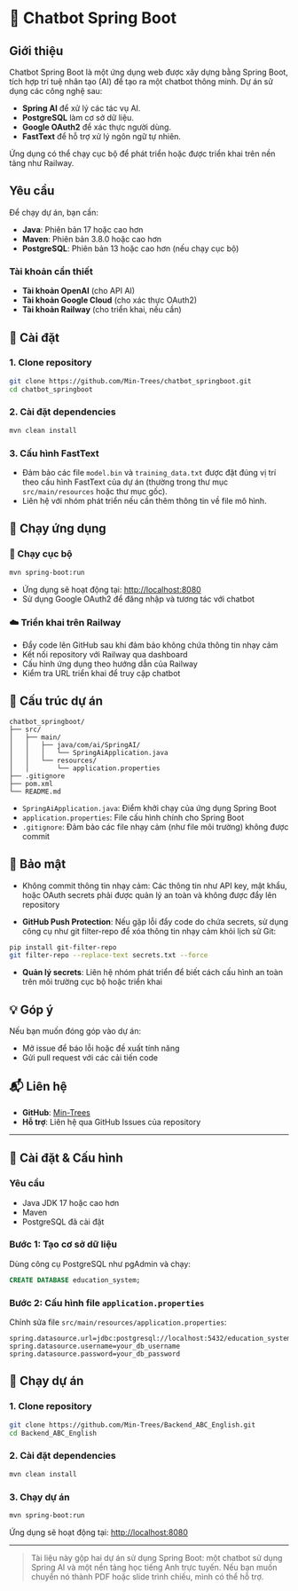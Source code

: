 # 🤖 Chatbot Spring Boot

## Giới thiệu
Chatbot Spring Boot là một ứng dụng web được xây dựng bằng Spring Boot, tích hợp trí tuệ nhân tạo (AI) để tạo ra một chatbot thông minh. Dự án sử dụng các công nghệ sau:

- **Spring AI** để xử lý các tác vụ AI.
- **PostgreSQL** làm cơ sở dữ liệu.
- **Google OAuth2** để xác thực người dùng.
- **FastText** để hỗ trợ xử lý ngôn ngữ tự nhiên.

Ứng dụng có thể chạy cục bộ để phát triển hoặc được triển khai trên nền tảng như Railway.

## Yêu cầu
Để chạy dự án, bạn cần:

- **Java**: Phiên bản 17 hoặc cao hơn
- **Maven**: Phiên bản 3.8.0 hoặc cao hơn
- **PostgreSQL**: Phiên bản 13 hoặc cao hơn (nếu chạy cục bộ)

### Tài khoản cần thiết
- **Tài khoản OpenAI** (cho API AI)
- **Tài khoản Google Cloud** (cho xác thực OAuth2)
- **Tài khoản Railway** (cho triển khai, nếu cần)

## 🚀 Cài đặt

### 1. Clone repository
```bash
git clone https://github.com/Min-Trees/chatbot_springboot.git
cd chatbot_springboot
```

### 2. Cài đặt dependencies
```bash
mvn clean install
```

### 3. Cấu hình FastText
- Đảm bảo các file `model.bin` và `training_data.txt` được đặt đúng vị trí theo cấu hình FastText của dự án (thường trong thư mục `src/main/resources` hoặc thư mục gốc).
- Liên hệ với nhóm phát triển nếu cần thêm thông tin về file mô hình.

## 🧪 Chạy ứng dụng

### 🔧 Chạy cục bộ
```bash
mvn spring-boot:run
```
- Ứng dụng sẽ hoạt động tại: [http://localhost:8080](http://localhost:8080)
- Sử dụng Google OAuth2 để đăng nhập và tương tác với chatbot

### ☁️ Triển khai trên Railway
- Đẩy code lên GitHub sau khi đảm bảo không chứa thông tin nhạy cảm
- Kết nối repository với Railway qua dashboard
- Cấu hình ứng dụng theo hướng dẫn của Railway
- Kiểm tra URL triển khai để truy cập chatbot

## 📁 Cấu trúc dự án
```
chatbot_springboot/
├── src/
│   ├── main/
│   │   ├── java/com/ai/SpringAI/
│   │   │   └── SpringAiApplication.java
│   │   └── resources/
│   │       └── application.properties
├── .gitignore
├── pom.xml
└── README.md
```

- `SpringAiApplication.java`: Điểm khởi chạy của ứng dụng Spring Boot
- `application.properties`: File cấu hình chính cho Spring Boot
- `.gitignore`: Đảm bảo các file nhạy cảm (như file môi trường) không được commit

## 🔐 Bảo mật

- Không commit thông tin nhạy cảm: Các thông tin như API key, mật khẩu, hoặc OAuth secrets phải được quản lý an toàn và không được đẩy lên repository

- **GitHub Push Protection**: Nếu gặp lỗi đẩy code do chứa secrets, sử dụng công cụ như git filter-repo để xóa thông tin nhạy cảm khỏi lịch sử Git:
```bash
pip install git-filter-repo
git filter-repo --replace-text secrets.txt --force
```

- **Quản lý secrets**: Liên hệ nhóm phát triển để biết cách cấu hình an toàn trên môi trường cục bộ hoặc triển khai

## 💡 Góp ý

Nếu bạn muốn đóng góp vào dự án:
- Mở issue để báo lỗi hoặc đề xuất tính năng
- Gửi pull request với các cải tiến code

## 📬 Liên hệ
- **GitHub**: [Min-Trees](https://github.com/Min-Trees)
- **Hỗ trợ**: Liên hệ qua GitHub Issues của repository

---
## 🧰 Cài đặt & Cấu hình

### Yêu cầu
- Java JDK 17 hoặc cao hơn
- Maven
- PostgreSQL đã cài đặt

### Bước 1: Tạo cơ sở dữ liệu
Dùng công cụ PostgreSQL như pgAdmin và chạy:
```sql
CREATE DATABASE education_system;
```

### Bước 2: Cấu hình file `application.properties`
Chỉnh sửa file `src/main/resources/application.properties`:
```properties
spring.datasource.url=jdbc:postgresql://localhost:5432/education_system
spring.datasource.username=your_db_username
spring.datasource.password=your_db_password
```

## 🚀 Chạy dự án

### 1. Clone repository
```bash
git clone https://github.com/Min-Trees/Backend_ABC_English.git
cd Backend_ABC_English
```

### 2. Cài đặt dependencies
```bash
mvn clean install
```

### 3. Chạy dự án
```bash
mvn spring-boot:run
```

Ứng dụng sẽ hoạt động tại: [http://localhost:8080](http://localhost:8080)

---

> Tài liệu này gộp hai dự án sử dụng Spring Boot: một chatbot sử dụng Spring AI và một nền tảng học tiếng Anh trực tuyến. Nếu bạn muốn chuyển nó thành PDF hoặc slide trình chiếu, mình có thể hỗ trợ.

